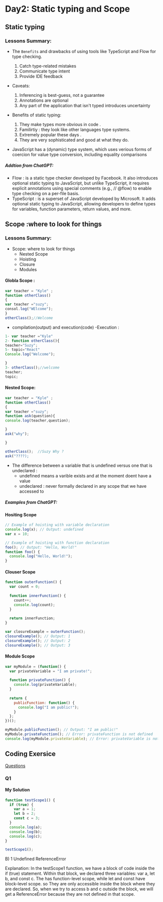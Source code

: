 # Day2: Static typing and Scope
## Static typing
### Lessons Summary:
 - The `Benefits` and drawbacks of using tools like TypeScript and Flow for type checking.
    1. Catch type-related mistakes
    2. Communicate type intent
    3. Provide IDE feedback
 - Caveats:
    1. Inferencing is best-guess, not a guarantee
    2. Annotations are optional
    3. Any part of the application that isn't typed introduces uncertainty
  
 - Benefits of static typing:
   1. They make types more obvious in code .
   2. Familirtiy : they look like other languages type systems.
   3. Extremely popular these days .
   4. They are very sophisticated and good at what they do.

 - JavaScript has a (dynamic) type system, which uses verious forms of coercion for value type conversion, including equality comparisons
 ##### Addtion from ChatGPT:
- Flow : is a static type checker developed by Facebook. It also introduces optional static typing to JavaScript, but unlike TypeScript, it requires explicit annotations using special comments (e.g., // @flow) to enable type checking on a per-file basis.
- TypeScript : is a superset of JavaScript developed by Microsoft. It adds optional static typing to JavaScript, allowing developers to define types for variables, function parameters, return values, and more.

## Scope :where to look for things
### Lessons Summary:
- Scope: where to look for things
  * Nested Scope
  * Hoisting
  * Closure
  * Modules

 
#### Globla Scope : 
```javascript
var teacher = "Kyle" ;
function otherClass()
{
var teacher ="suzy";
consol.log("WElcome");
}
otherClass();//Welcome
```
 - compilation(output) and execution(code)
 -Execution :
```javascript
1- var teacher ="Kyle"
2- function otherClass(){
teacher="Suzy";
5- topic="React"
Console.log("Welcome");

}
3- otherClass();//welcome
teacher;
topic;
```
#### Nested Scope:
```javascript
var teacher = "Kyle" ;
function otherClass()
{
var teacher ="suzy";
function ask(question){
console.log(teacher,question);

}
ask("why");

}

otherClass();  //Suzy Why ?
ask("????);
```

- The difference between a variable that is undefined versus one that is undeclared :
   * undefined means a varible exists  and at the moment doent have a value
   * undeclared : never formally declared in any scope that we have accessed to 
##### Examples from ChatGPT:
 #### Hositing Scope
```javascript
// Example of hoisting with variable declaration
console.log(x); // Output: undefined
var x = 10;

// Example of hoisting with function declaration
foo(); // Output: "Hello, World!"
function foo() {
  console.log("Hello, World!");
}

```
#### Clouser Scope
```javascript
function outerFunction() {
  var count = 0;
  
  function innerFunction() {
    count++;
    console.log(count);
  }
  
  return innerFunction;
}

var closureExample = outerFunction();
closureExample(); // Output: 1
closureExample(); // Output: 2
closureExample(); // Output: 3

```
#### Module Scope
```javascript
var myModule = (function() {
  var privateVariable = "I am private!";
  
  function privateFunction() {
    console.log(privateVariable);
  }
  
  return {
    publicFunction: function() {
      console.log("I am public!");
    }
  };
})();

myModule.publicFunction(); // Output: "I am public!"
myModule.privateFunction(); // Error: privateFunction is not defined
console.log(myModule.privateVariable); // Error: privateVariable is not defined

```
## Coding Exersice
[Questions](https://github.com/orjwan-alrajaby/gsg-expressjs-backend-training-2023/blob/main/learning-sprint-1/week3-day2-tasks/tasks.md)
### Q1
#### My Solution
```javascript
function testScope1() {
  if (true) {
    var a = 1;
    let b = 2;
    const c = 3;
  }
  console.log(a);
  console.log(b);
  console.log(c);
}

testScope1();

```
B)
1
Undefined
ReferenceError


Explanation: In the testScope1 function, we have a block of code inside the if (true) statement. Within that block, we declared three variables: var a, let b, and const c. The has function-level scope, while let and const have block-level scope. so They are only accessible inside the block where they are declared. So, when we try to access b and c outside the block, we will get a ReferenceError because they are not defined in that scope.
